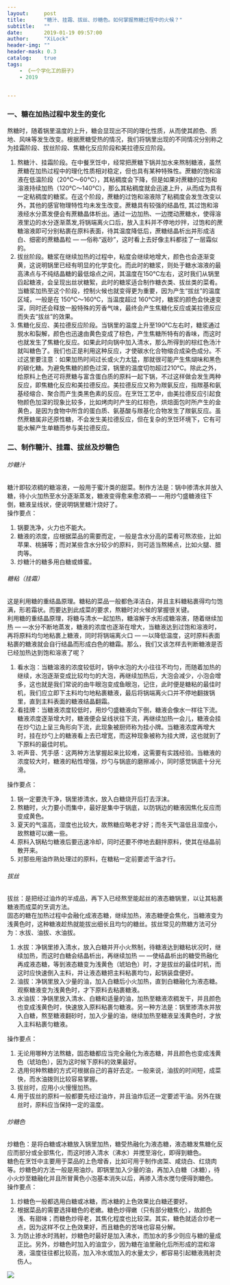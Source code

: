 ```yaml
---
layout:     post
title:      "糖汁、挂霜、拔丝、炒糖色。如何掌握熬糖过程中的火候？"
subtitle:   ""
date:       2019-01-19 09:57:00
author:     "XiLock"
header-img: ""
header-mask: 0.3
catalog:    true
tags:
    - 《一个学化工的厨子》
    - 2019


---
```

### 一、糖在加热过程中发生的变化
熬糖时，随着锅里温度的上升，糖会显现出不同的理化性质，从而使其颜色、质地、风味等发生改变。根据蔗糖受热的情况，我们将锅里出现的不同情况分别称之为挂霜阶段、拔丝阶段、焦糖化反应阶段和美拉德反应阶段。  

1. 熬糖汁、挂霜阶段。在中餐烹饪中，经常把蔗糖下锅并加水来熬制糖液，虽然蔗糖在加热过程中的理化性质相对稳定，但也具有某种特殊性。蔗糖的饱和溶液在低温阶段（20℃～60℃），其粘稠度会下降，但是如果对蔗糖的过饱和溶液持续加热（120℃～140℃），那么其粘稠度就会迅速上升，从而成为具有一定粘稠度的糖浆。在这个阶段，蔗糖的过饱和溶液除了粘稠度会发生改变以外，其他的感官物理特性均未发生改变。蔗糖具有较强的结晶性, 其过饱和溶液经水分蒸发便会有蔗糖晶体析出。通过一边加热、一边搅动蔗糖水，使得溶液里边的水分逐渐蒸发,将锅端离火口后，放入主料并不停地炒拌，过饱和的蔗糖溶液即可分别粘裹在原料表面，待其温度降低后，蔗糖结晶析出并形成洁白、细密的蔗糖晶粒 — —俗称“返砂”，这时看上去好像主料都挂了一层霜似的。
2. 拔丝阶段。糖浆在继续加热的过程中，粘度会继续地增大，颜色也会逐渐变黄，这说明锅里已经有明显的化学变化。而此时的糖浆，则处于糖水溶液的最高沸点与不纯结晶糖的最低熔点之间，其温度在150℃左右，这时我们从锅里舀起糖液，会呈现出丝状糖絮，此时的糖浆适合制作糖衣类、拔丝类的菜肴。当糖浆加热至这个阶段，控制火候也就变得更为重要，因为产生“拔丝”的温度区域，一般是在 150℃～160℃，当温度超过 160℃时，糖浆的颜色会快速变深，同时还会释放一股特殊的芳香气味，最终会产生焦糖化反应或美拉德反应而失去“拔丝”的效果。
3. 焦糖化反应、美拉德反应阶段。当锅里的温度上升至190℃左右时，糖浆通过脱水和裂解，颜色也迅速由黄色变成了棕色，产生焦糖所特有的香味，而这时也就发生了焦糖化反应。如果此时向锅中加入清水，那么所得到的棕红色汤汁就叫糖色了。我们也正是利用这种反应，才使碳水化合物缩合成染色成分。不过这里要注意：如果加热时间过长或火力太猛，那就很可能产生焦煳味和黑色的碳化糖。为避免焦糖的颜色过深，锅里的温度切勿超过210℃。除此之外，给原料上色还可将蔗糖与富含蛋白质的原料一起下锅，不过这样做会发生两种反应，即焦糖化反应和美拉德反应。美拉德反应又称为羰氨反应，指羰基和氨基经缩合、聚合而产生类黑色素的反应。在烹饪工艺中，由美拉德反应引起食物颜色加深的现象比较多，比如烤肉时产生的红棕色，烘焙面包时所产生的金黄色，是因为食物中所含的蛋白质、氨基酸与羰基化合物发生了羰氨反应。虽然蔗糖属非还原性糖，不会发生美拉德反应，但在复杂的烹饪环境下，它有可能水解产生单糖而参与美拉德反应。



### 二、制作糖汁、挂霜、拔丝及炒糖色

###### 炒糖汁
糖汁即较浓稠的糖溶液，一般用于蜜汁类的甜菜。制作方法是：锅中掺清水并放入糖，待小火加热至水分逐渐蒸发，糖液变得愈来愈浓稠— —用炒勺盛糖液往下倒，糖液呈线状，便说明锅里糖汁烧好了。  
操作要点：
1. 锅要洗净，火力也不能大。
1. 糖液的浓度，应根据菜品的需要而定，一般是含水分高的菜肴可熬浓些，比如苹果、桃脯等；而对某些含水分较少的原料，则可适当熬稀点，比如火腿、腊肉等。
1. 炒糖汁的糖多用白糖或蜂蜜。

###### 糖粘（挂霜）
这是利用糖的重结晶原理。糖粘的菜品一般都色泽洁白，并且主料糖粘裹得均匀饱满，形若霜状。而要达到此成菜的要求，熬糖时对火候的掌握很关键。  
利用糖的重结晶原理，将糖与清水一起加热，糖溶解于水形成糖溶液，随着继续加热 — —水分不断地蒸发，糖液的浓度也逐渐在增大，当糖液达到过饱和溶液时，再将原料均匀地粘裹上糖液，同时将锅端离火口 — —以降低温度，这时原料表面粘裹的糖液就会自行结晶而形成白色的糖霜。那么，我们又该怎样去判断糖液是否已经加热达到饱和溶液了呢？

1. 看水泡：当糖溶液的浓度较低时，锅中水泡的大小往往不均匀，而随着加热的继续，水泡逐渐变成比较均匀的大泡，再继续加热后，大泡会减少，小泡会增多，这也就是我们常说的由牛眼泡变成鱼眼泡，记住，此时便是糖粘的最佳时机，我们应立即下主料均匀地粘裹糖液，最后将锅端离火口并不停地翻拨锅里，直到主料表面的糖液结晶翻霜。
1. 看挂牌：当糖液浓度较低时，用炒勺盛糖液向下倒，糖液会像水一样往下流。糖液浓度逐渐增大时，糖液便会呈线状往下流，再继续加热一会儿，糖液会挂在炒勺边上呈三角形向下流，此现象被厨师称为挂小牌。当糖液浓度再增大时，挂在炒勺上的糖液看上去已增宽，而这种现象被称为挂大牌，这也就到了下原料的最佳时机。
1. 听声音、凭手感：这两种方法掌握起来比较难，这需要有实践经验。当糖液的浓度较大时，糖液的粘性增强，炒勺与锅底的磨擦减小，同时感觉锅底十分光滑。

操作要点：  
1. 锅一定要洗干净，锅里掺清水，放入白糖烧开后打去浮沫。
2. 熬糖时，火力要小而集中，最好是集中于锅底，以防锅边的糖液因焦化反应而变成黄色。
3. 夏天的气温高，湿度也比较大，故熬糖应略老才好；而冬天气温低且湿度小，故熬糖可以嫩一些。
4. 原料入锅粘匀糖液后要迅速冷却，同时还要不停地去翻拌原料，使其在结晶前散开来。
5. 对那些用油炸熟处理过的原料，在糖粘一定前要滤干油才行。


###### 拔丝
拔丝：是把经过油炸的半成品，再下入已经熬至能起丝的液态糖锅里，以让其粘裹糖液而成菜的烹调方法。  
固态的糖在加热过程中会融化成液态糖，继续加热，液态糖便会焦化，当糖液变为浅黄色时，这种糖液趁热就能拔出细长且均匀的糖丝。拔丝常见的熬糖方法可分为：水拔、油拔、水油拔。
1. 水拔：净锅里掺入清水，放入白糖并开小火熬制，待糖液达到糖粘状况时，继续加热，而这时白糖会结晶析出，再继续加热 — —使结晶析出的糖受热融化再成液态糖，等到液态糖变为浅黄色（琥珀色）时，才是拔丝的最佳时机，而这时应快速倒入主料，并让液态糖把主料粘裹均匀，起锅装盘便好。
1. 油拔：净锅里放入少量的油，加入白糖后小火加热，直到白糖融化为液态糖。观察糖液变为浅黄色时，才下原料去粘裹糖液。
1. 水油拔：净锅里放入清水、白糖和适量的油，加热至糖液浓稠发干，并且颜色也变成浅黄色时，快速放入原料粘裹匀糖液。另一种方法是：锅里掺清水并放入白糖，熬至糖液翻砂时，加入少量的油，继续加热至糖液呈浅黄色时，才放入主料粘裹匀糖液。

操作要点：
1. 无论用哪种方法熬糖，固态糖都应当完全融化为液态糖，并且颜色也变成浅黄色（琥珀色），因为这时候下原料的效果最好。
2. 选用何种熬糖的方式可根据自己的喜好去定。一般来说，油拔的时间短，成菜快，而水油拨则比较容易掌握。
3. 拔丝时，应用小火慢慢加热。
4. 用于拔丝的原料一般都要先经过油炸，并且油炸后还一定要滤干油。另外在拨丝时，原料应当保持一定的温度。

###### 炒糖色
炒糖色：是将白糖或冰糖放入锅里加热，糖受热融化为液态糖，液态糖发焦糖化反应而部分或全部焦化，而这时掺入清水（沸水）并搅至溶化，即得到糖色。  
糖色在烹饪中主要用于菜品的上色增香，比如可用于制作卤菜、咸烧白、红烧肉等。炒糖色的方法一般是用油炒。即锅里加入少量的油，再加入白糖（冰糖），待小火炒至糖融化并且所冒黄色小泡基本消失以后，再掺入清水搅匀便得到糖色。  
操作要点：
1. 炒糖色一般都选用白糖或冰糖，而冰糖的上色效果比白糖还要好。
2. 根据菜品的需要选择糖色的老嫩。糖色炒得嫩（只有部分糖焦化），故颜色浅、有甜味；而糖色炒得老，其焦化程度也比较深。其实，糖色就适合炒老一点，因为这样不仅上色效果好，而且糖色的苦味也容易分解。
3. 为防止掺水时溅射，炒糖色时最好是加入沸水，而加水的多少则应与糖的量成正比。另外，炒糖色时加入的油宜少，因为糖在油里融化后所形成的混和溶液，温度往往都比较高，加入冷水或加入的水量太少，都容易引起糖液溅射烫伤人。

![](/img/wc-tail.GIF)
